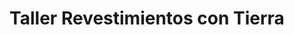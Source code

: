 ---
title: Taller Revestimientos con Tierra
title_seo: ''
slug: taller-revestimientos-con-tierra
description: ''
image: ''
toc: false
draft: false
noindex: true
---